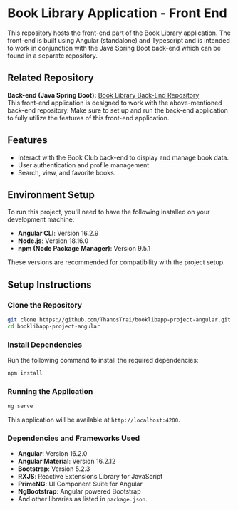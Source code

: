 # Book Library Application - Front End

This repository hosts the front-end part of the Book Library application. The front-end is built using Angular (standalone) and Typescript and is intended to work in conjunction with the Java Spring Boot back-end which can be found
in a separate repository.

## Related Repository
**Back-end (Java Spring Boot):** [Book Library Back-End Repository](https://github.com/ThanosTrai/booklibapp-project-springboot)<br>
This front-end application is designed to work with the above-mentioned back-end repository. Make sure to set up and run the back-end application to fully utilize the features of this front-end application.

## Features

- Interact with the Book Club back-end to display and manage book data.
- User authentication and profile management.
- Search, view, and favorite books.

## Environment Setup

To run this project, you'll need to have the following installed on your development machine:

- **Angular CLI**: Version 16.2.9
- **Node.js**: Version 18.16.0
- **npm (Node Package Manager)**: Version 9.5.1

These versions are recommended for compatibility with the project setup.


## Setup Instructions

### Clone the Repository

```bash
git clone https://github.com/ThanosTrai/booklibapp-project-angular.git
cd booklibapp-project-angular
```

### Install Dependencies
Run the following command to install the required dependencies:

```bash
npm install
```

### Running the Application

```bash
ng serve
```
This application will be available at `http://localhost:4200`.

### Dependencies and Frameworks Used

- **Angular**: Version 16.2.0
- **Angular Material**: Version 16.2.12
- **Bootstrap**: Version 5.2.3
- **RXJS**: Reactive Extensions Library for JavaScript
- **PrimeNG**: UI Component Suite for Angular
- **NgBootstrap**: Angular powered Bootstrap
- And other libraries as listed in `package.json`.

